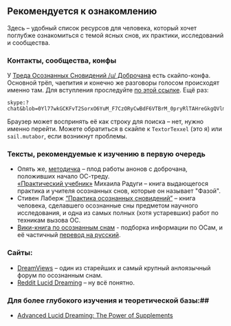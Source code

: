 ## Рекомендуется к ознакомлению

Здесь – удобный список ресурсов для человека, который хочет поглубже ознакомиться с темой ясных снов, их практики, исследований и сообщества.

### Контакты, сообщества, конфы
У [Треда Осознанных Сновидений /u/ Доброчана](http://dobrochan.com/u/res/129799.xhtml) есть скайпо-конфа. Основной трёп, чаепития и конечно же разговоры голосом происходят именно там. Для вступления проследуйте [по этой ссылке](skype:?chat&blob=0Yl77wkGCKFvT2SorxO6YuM_F7CzORyCwBdF6VTBrM_0pryRlTAHreGkgQVlm05OIm4fXi9T0M4JF9DLSg). Ещё раз: 

```
skype:?chat&blob=0Yl77wkGCKFvT2SorxO6YuM_F7CzORyCwBdF6VTBrM_0pryRlTAHreGkgQVlm05OIm4fXi9T0M4JF9DLSg

```

Браузер может воспринять её как строку для поиска – нет, нужно именно перейти. Можете обратиться в скайпе к `TextorTexxel` (это я) или `sail.mutabor`, если возникнут проблемы.

### Тексты, рекомендуемые к изучению в первую очередь

* Опять же, [методичка](http://dobrochan.ru/src/pdf/1301/Metodichka.pdf) – плод работы анонов с доброчана, положивших начало ОС-треду.  
 [«Практический учебник»](http://books.aing.ru/) Михаила Радуги – книга выдающегося практика и учителя осознанных снов, которые он называет "Фазой".  
* Стивен Лаберж [“Практика осознанных сновидений”](https://drive.google.com/file/d/0Bzg3Zq8YS-RNSXEtY2dqbzd5clk/view?usp=sharing) – книга человека, сделавшего осознанные сны предметом научного исследования, и одна из самых полных (хотя устаревших) работ по техникам вызова ОС.
* [Вики-книга по осознанным снам](http://en.wikibooks.org/wiki/Lucid_Dreaming) - подборка информации по ОСам, и её частичный [перевод на русский](http://www.klex2.ru/5rm).

### Сайты:

* [DreamViews](http://www.dreamviews.com) – один из старейших и самый крупный анлоязычный форум по осознанным снам.
* [Reddit Lucid Dreaming](http://www.reddit.com/r/LucidDreaming/) – ну всё понятно.

### Для более глубокого изучения и теоретической базы:## 
* [Advanced Lucid Dreaming: The Power of Supplements](http://www.cortexel.us/awesome/uppers/Advanced_Lucid_Dreaming-The_Power_of_Supplements.pdf)

<!---
* гакенбах  
* Хобсон  
* Харари
* прочие научные
-->

<!---
### Таблица аббревиатур, означающих техники и практики ясных снов 
|Æ|АБ|l|суть|
|---|---|---|---|
|WILD|ПВОС|wake induced LD|прямой вход|
|||||
|||||
|||||
-->
